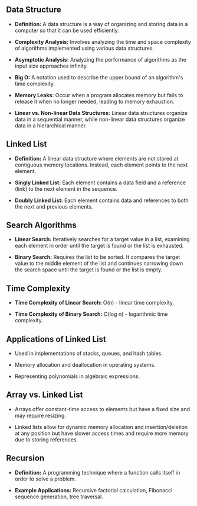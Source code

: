 
## Data Structure
- **Definition:** A data structure is a way of organizing and storing data in a computer so that it can be used efficiently.
  
- **Complexity Analysis:** Involves analyzing the time and space complexity of algorithms implemented using various data structures.
  
- **Asymptotic Analysis:** Analyzing the performance of algorithms as the input size approaches infinity.
  
- **Big O:** A notation used to describe the upper bound of an algorithm's time complexity.
  
- **Memory Leaks:** Occur when a program allocates memory but fails to release it when no longer needed, leading to memory exhaustion.
  
- **Linear vs. Non-linear Data Structures:** Linear data structures organize data in a sequential manner, while non-linear data structures organize data in a hierarchical manner.

## Linked List
- **Definition:** A linear data structure where elements are not stored at contiguous memory locations. Instead, each element points to the next element.
  
- **Singly Linked List:** Each element contains a data field and a reference (link) to the next element in the sequence.
  
- **Doubly Linked List:** Each element contains data and references to both the next and previous elements.

## Search Algorithms
- **Linear Search:** Iteratively searches for a target value in a list, examining each element in order until the target is found or the list is exhausted.
  
- **Binary Search:** Requires the list to be sorted. It compares the target value to the middle element of the list and continues narrowing down the search space until the target is found or the list is empty.

## Time Complexity
- **Time Complexity of Linear Search:** O(n) - linear time complexity.
  
- **Time Complexity of Binary Search:** O(log n) - logarithmic time complexity.

## Applications of Linked List
- Used in implementations of stacks, queues, and hash tables.
  
- Memory allocation and deallocation in operating systems.
  
- Representing polynomials in algebraic expressions.

## Array vs. Linked List
- Arrays offer constant-time access to elements but have a fixed size and may require resizing.
  
- Linked lists allow for dynamic memory allocation and insertion/deletion at any position but have slower access times and require more memory due to storing references.

## Recursion
- **Definition:** A programming technique where a function calls itself in order to solve a problem.
  
- **Example Applications:** Recursive factorial calculation, Fibonacci sequence generation, tree traversal.
